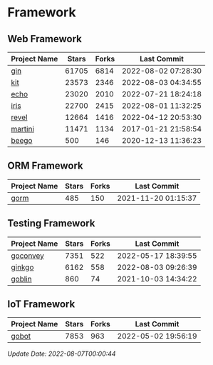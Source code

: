 # Framework

## Web Framework
| Project Name | Stars | Forks | Last Commit |
| ------------ | ----- | ----- | ----------- |
| [gin](https://github.com/gin-gonic/gin) | 61705 | 6814 | 2022-08-02 07:28:30 |
| [kit](https://github.com/go-kit/kit) | 23573 | 2346 | 2022-08-03 04:34:55 |
| [echo](https://github.com/labstack/echo) | 23020 | 2010 | 2022-07-21 18:24:18 |
| [iris](https://github.com/kataras/iris) | 22700 | 2415 | 2022-08-01 11:32:25 |
| [revel](https://github.com/revel/revel) | 12664 | 1416 | 2022-04-12 20:53:30 |
| [martini](https://github.com/go-martini/martini) | 11471 | 1134 | 2017-01-21 21:58:54 |
| [beego](https://github.com/astaxie/beego) | 500 | 146 | 2020-12-13 11:36:23 |

## ORM Framework
| Project Name | Stars | Forks | Last Commit |
| ------------ | ----- | ----- | ----------- |
| [gorm](https://github.com/jinzhu/gorm) | 485 | 150 | 2021-11-20 01:15:37 |

## Testing Framework
| Project Name | Stars | Forks | Last Commit |
| ------------ | ----- | ----- | ----------- |
| [goconvey](https://github.com/smartystreets/goconvey) | 7351 | 522 | 2022-05-17 18:39:55 |
| [ginkgo](https://github.com/onsi/ginkgo) | 6162 | 558 | 2022-08-03 09:26:39 |
| [goblin](https://github.com/franela/goblin) | 860 | 74 | 2021-10-03 14:34:22 |

## IoT Framework
| Project Name | Stars | Forks | Last Commit |
| ------------ | ----- | ----- | ----------- |
| [gobot](https://github.com/hybridgroup/gobot) | 7853 | 963 | 2022-05-02 19:56:19 |

*Update Date: 2022-08-07T00:00:44*
